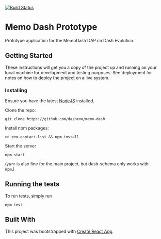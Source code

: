 [![Build Status](https://travis-ci.com/dashevo/memo-dash.svg?token=LLMKe1m3G4EayS2BCYBb&branch=configure-ci)](https://travis-ci.com/dashevo/memo-dash)

# Memo Dash Prototype

Prototype application for the MemoDash DAP on Dash Evolution.

## Getting Started

These instructions will get you a copy of the project up and running on your local machine for development and testing purposes. See deployment for notes on how to deploy the project on a live system.

### Installing

Ensure you have the latest [NodeJS](https://nodejs.org/en/download/) installed.

Clone the repo:

```
git clone https://github.com/dashevo/memo-dash
```

Install npm packages:

```
cd evo-contact-list && npm install
```

Start the server

```
npm start
```

(`yarn` is also fine for the main project, but dash-schema only works with `npm`.)

## Running the tests

To run tests, simply run

```
npm test
```

## Built With

This project was bootstrapped with [Create React App](https://github.com/facebookincubator/create-react-app).
